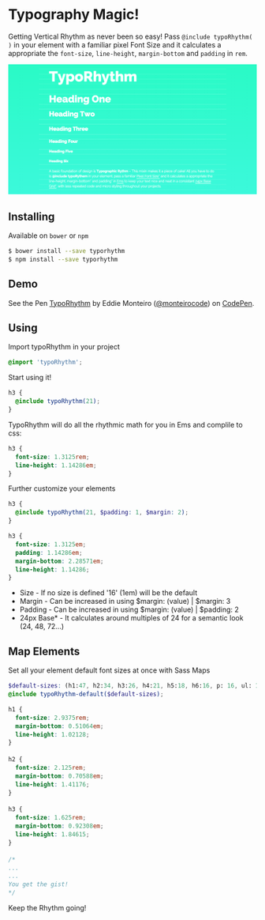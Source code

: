 # Typography Magic!

Getting Vertical Rhythm as never been so easy! Pass `@include typoRhythm( )` in your element with a familiar pixel Font Size and it calculates a appropriate the `font-size`, `line-height`, `margin-bottom` and `padding` in `rem`.

![alt tag](./demo/screenshot.png)


## Installing
Available on `bower` or `npm`
```bash
$ bower install --save typorhythm
$ npm install --save typorhythm
```

## Demo
<p data-height="374" data-theme-id="14935" data-slug-hash="xbzwwx" data-default-tab="result" data-user="monteirocode" class='codepen'>See the Pen <a href='http://codepen.io/monteirocode/pen/xbzwwx/'>TypoRhythm</a> by Eddie Monteiro (<a href='http://codepen.io/monteirocode'>@monteirocode</a>) on <a href='http://codepen.io'>CodePen</a>.</p>
<script async src="//assets.codepen.io/assets/embed/ei.js"></script>

## Using
Import typoRhythm in your project
```scss
@import 'typoRhythm';
```

Start using it!
```scss
h3 {
  @include typoRhythm(21);
}
```

TypoRhythm will do all the rhythmic math for you in Ems and complile to css:
```css
h3 {
  font-size: 1.3125rem;
  line-height: 1.14286em;
}
```

Further customize your elements
```scss
h3 {
  @include typoRhythm(21, $padding: 1, $margin: 2);
}
```
```css
h3 {
  font-size: 1.3125em;
  padding: 1.14286em;
  margin-bottom: 2.28571em;
  line-height: 1.14286;
}
```

- Size - If no size is defined '16' (1em) will be the default
- Margin - Can be increased in using $margin: (value) | $margin: 3
- Padding - Can be increased in using $margin: (value) | $padding: 2
- 24px Base* - It calculates around multiples of 24 for a semantic look (24, 48, 72...)


## Map Elements
Set all your element default font sizes at once with Sass Maps
```scss
$default-sizes: (h1:47, h2:34, h3:26, h4:21, h5:18, h6:16, p: 16, ul: 16);
@include typoRhythm-default($default-sizes);
```
```scss
h1 {
  font-size: 2.9375rem;
  margin-bottom: 0.51064em;
  line-height: 1.02128;
}

h2 {
  font-size: 2.125rem;
  margin-bottom: 0.70588em;
  line-height: 1.41176;
}

h3 {
  font-size: 1.625rem;
  margin-bottom: 0.92308em;
  line-height: 1.84615;
}

/*
...
...
You get the gist!
*/
```

Keep the Rhythm going!
